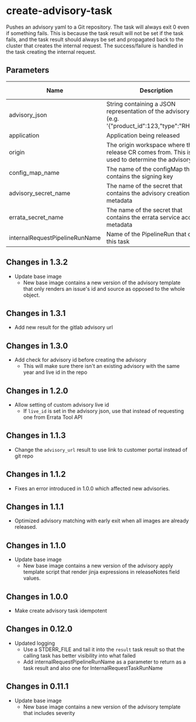 # create-advisory-task

Pushes an advisory yaml to a Git repository. The task will always exit 0 even if something fails. This is because the task result
will not be set if the task fails, and the task result should always be set and propagated back to the cluster that creates the
internal request. The success/failure is handled in the task creating the internal request.

## Parameters

| Name                           | Description                                                                                            | Optional | Default value |
|--------------------------------|--------------------------------------------------------------------------------------------------------|----------|---------------|
| advisory_json                  | String containing a JSON representation of the advisory data (e.g. '{"product_id":123,"type":"RHSA"}') | No       | -             |
| application                    | Application being released                                                                             | No       | -             |
| origin                         | The origin workspace where the release CR comes from. This is used to determine the advisory path      | No       | -             |
| config_map_name                | The name of the configMap that contains the signing key                                                | No       | -             |
| advisory_secret_name           | The name of the secret that contains the advisory creation metadata                                    | No       | -             |
| errata_secret_name             | The name of the secret that contains the errata service account metadata                               | No       | -             |
| internalRequestPipelineRunName | Name of the PipelineRun that called this task                                                          | No       | -             |

## Changes in 1.3.2
* Update base image
  * New base image contains a new version of the advisory template that only renders an issue's id and source as
    opposed to the whole object.

## Changes in 1.3.1
* Add new result for the gitlab advisory url

## Changes in 1.3.0
* Add check for advisory id before creating the advisory
  * This will make sure there isn't an existing advisory with the same year and live id in the repo

## Changes in 1.2.0
* Allow setting of custom advisory live id
  * If `live_id` is set in the advisory json, use that instead of requesting one from Errata Tool API

## Changes in 1.1.3
* Change the `advisory_url` result to use link to customer portal instead of git repo

## Changes in 1.1.2
* Fixes an error introduced in 1.0.0 which affected new advisories.

## Changes in 1.1.1
* Optimized advisory matching with early exit when all images are already released.

## Changes in 1.1.0
* Update base image
  * New base image contains a new version of the advisory apply template script that render jinja expressions in
    releaseNotes field values.

## Changes in 1.0.0
* Make create advisory task idempotent

## Changes in 0.12.0
* Updated logging
  * Use a STDERR_FILE and tail it into the `result` task result so that the calling task has better
    visibility into what failed
  * Add internalRequestPipelineRunName as a parameter to return as a task result and also one for
    InternalRequestTaskRunName

## Changes in 0.11.1
* Update base image
  * New base image contains a new version of the advisory template that includes severity
